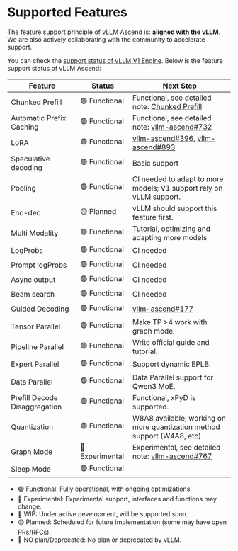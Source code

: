 # Supported Features

The feature support principle of vLLM Ascend is: **aligned with the vLLM**. We are also actively collaborating with the community to accelerate support.

You can check the [support status of vLLM V1 Engine][v1_user_guide]. Below is the feature support status of vLLM Ascend:

| Feature                       |      Status    | Next Step                                                              |
|-------------------------------|----------------|------------------------------------------------------------------------|
| Chunked Prefill               | 🟢 Functional  | Functional, see detailed note: [Chunked Prefill][cp]                     |
| Automatic Prefix Caching      | 🟢 Functional  | Functional, see detailed note: [vllm-ascend#732][apc]                    |
| LoRA                          | 🟢 Functional  | [vllm-ascend#396][multilora], [vllm-ascend#893][v1 multilora]          |
| Speculative decoding          | 🟢 Functional  | Basic support                                                          |
| Pooling                       | 🟢 Functional  | CI needed to adapt to more models; V1 support rely on vLLM support.   |
| Enc-dec                       | 🟡 Planned     | vLLM should support this feature first.                                |
| Multi Modality                | 🟢 Functional  | [Tutorial][multimodal], optimizing and adapting more models            |
| LogProbs                      | 🟢 Functional  | CI needed                                                              |
| Prompt logProbs               | 🟢 Functional  | CI needed                                                              |
| Async output                  | 🟢 Functional  | CI needed                                                              |
| Beam search                   | 🟢 Functional  | CI needed                                                              |
| Guided Decoding               | 🟢 Functional  | [vllm-ascend#177][guided_decoding]                                     |
| Tensor Parallel               | 🟢 Functional  | Make TP >4 work with graph mode.                                        |
| Pipeline Parallel             | 🟢 Functional  | Write official guide and tutorial.                                     |
| Expert Parallel               | 🟢 Functional  | Support dynamic EPLB.                                                  |
| Data Parallel                 | 🟢 Functional  | Data Parallel support for Qwen3 MoE.                                   |
| Prefill Decode Disaggregation | 🟢 Functional  | Functional, xPyD is supported.                                         |
| Quantization                  | 🟢 Functional  | W8A8 available; working on more quantization method support (W4A8, etc) |
| Graph Mode                    | 🔵 Experimental| Experimental, see detailed note: [vllm-ascend#767][graph_mode]           |
| Sleep Mode                    | 🟢 Functional  |                                                                        |

- 🟢 Functional: Fully operational, with ongoing optimizations.
- 🔵 Experimental: Experimental support, interfaces and functions may change.
- 🚧 WIP: Under active development, will be supported soon.
- 🟡 Planned: Scheduled for future implementation (some may have open PRs/RFCs).
- 🔴 NO plan/Deprecated: No plan or deprecated by vLLM.

[v1_user_guide]: https://docs.vllm.ai/en/latest/getting_started/v1_user_guide.html
[multimodal]: https://vllm-ascend.readthedocs.io/en/latest/tutorials/single_npu_multimodal.html
[guided_decoding]: https://github.com/vllm-project/vllm-ascend/issues/177
[multilora]: https://github.com/vllm-project/vllm-ascend/issues/396
[v1 multilora]: https://github.com/vllm-project/vllm-ascend/pull/893
[graph_mode]: https://github.com/vllm-project/vllm-ascend/issues/767
[apc]: https://github.com/vllm-project/vllm-ascend/issues/732
[cp]: https://docs.vllm.ai/en/stable/performance/optimization.html#chunked-prefill
[1P1D]: https://github.com/vllm-project/vllm-ascend/pull/950
[ray]: https://github.com/vllm-project/vllm-ascend/issues/1751
